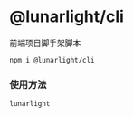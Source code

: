# @lunarlight/cli

前端项目脚手架脚本

```shell script
npm i @lunarlight/cli
```

### 使用方法

```shell
lunarlight
```